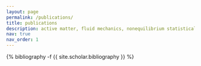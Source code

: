 ```yaml
---
layout: page
permalink: /publications/
title: publications
description: active matter, fluid mechanics, nonequilibrium statistical mechanics. 
nav: true
nav_order: 1
---
```

<!-- _pages/publications.md -->
<div class="publications">

{% bibliography -f {{ site.scholar.bibliography }} %}

</div>
